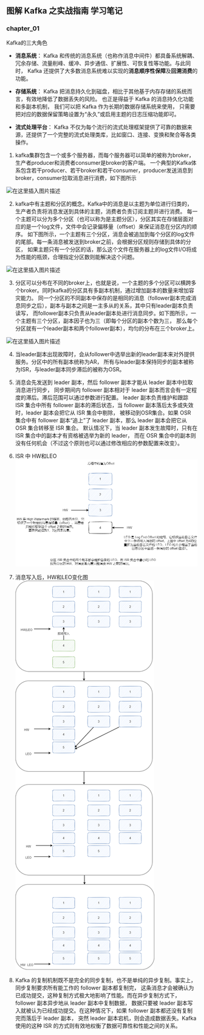 ##  图解 Kafka 之实战指南 学习笔记

### chapter_01

Kafka的三大角色

- **消息系统**： Kafka 和传统的消息系统（也称作消息中间件）都具备系统解耦、冗余存储、流量削峰、缓冲、异步通信、扩展性、可恢复性等功能。与此同时，
  Kafka 还提供了大多数消息系统难以实现的**消息顺序性保障**及**回溯消费**的功能。
  
- **存储系统**： Kafka 把消息持久化到磁盘，相比于其他基于内存存储的系统而言，有效地降低了数据丢失的风险。
  也正是得益于 Kafka 的消息持久化功能和多副本机制， 我们可以把 Kafka 作为长期的数据存储系统来使用，
  只需要把对应的数据保留策略设置为“永久”或启用主题的日志压缩功能即可。
  
- **流式处理平台**： Kafka 不仅为每个流行的流式处理框架提供了可靠的数据来源，还提供了一个完整的流式处理类库，比如窗口、连接、变换和聚合等各类操作。


1. kafka集群包含一个或多个服务器，而每个服务器可以简单的被称为broker，生产者producer和消费者consumer是broker的客户端。
   一个典型的Kafka体系包含若干producer、若干broker和若干consumer，producer发送消息到broker，consumer拉取消息进行消费，如下图所示

![在这里插入图片描述](https://img-blog.csdnimg.cn/187e1e38c0d640649bbbc97a19d6b091.png?x-oss-process=image/watermark,type_d3F5LXplbmhlaQ,shadow_50,text_Q1NETiBA5pa55ZyG5oOz5b2T5Zu-54G1,size_14,color_FFFFFF,t_70,g_se,x_16#pic_center)

2. kafka中有主题和分区的概念。Kafka中的消息是以主题为单位进行归类的，生产者负责将消息发送到具体的主题，消费者负责订阅主题并进行消费。
   每一个主题可以分为多个分区（也可以称为是主题分区），分区其实在存储层面对应的是一个log文件，文件中会记录偏移量（offset）来保证消息在分区内的顺序。
   如下图所示，一个主题有三个分区，消息会被追加到每个分区的log文件的尾部。每一条消息被发送到broker之前，会根据分区规则存储到具体的分区，
   如果主题只有一个分区的话，那么这个文件在服务器上的log文件I/O将成为性能的瓶颈，合理指定分区数则能解决这个问题。

![在这里插入图片描述](https://img-blog.csdnimg.cn/6c306798856b4e868a10c2442724f463.png?x-oss-process=image/watermark,type_d3F5LXplbmhlaQ,shadow_50,text_Q1NETiBA5pa55ZyG5oOz5b2T5Zu-54G1,size_16,color_FFFFFF,t_70,g_se,x_16#pic_center)

3. 分区可以分布在不同的broker上，也就是说，一个主题的多个分区可以横跨多个broker。同时kafka的分区具有多副本机制，通过增加副本的数量来增加容灾能力。
   同一个分区的不同副本中保存的是相同的消息（follower副本完成消息同步之后），副本与副本之间是一主多从的关系，其中只有leader副本负责读写，
   而follower副本只负责从leader副本处进行消息同步。如下图所示，一个主题有三个分区，副本因子也为三（即每个分区的副本个数为三，
   那么每个分区就有一个leader副本和两个follower副本），均匀的分布在三个broker上。

![在这里插入图片描述](https://img-blog.csdnimg.cn/5f3914ca92ff47b480b6563d5cddad73.png?x-oss-process=image/watermark,type_d3F5LXplbmhlaQ,shadow_50,text_Q1NETiBA5pa55ZyG5oOz5b2T5Zu-54G1,size_18,color_FFFFFF,t_70,g_se,x_16#pic_center)

4. 当leader副本出现故障时，会从follower中选举出新的leader副本来对外提供服务。分区中的所有副本统称为AR，
   所有与leader副本保持同步的副本被称为ISR，与leader副本同步滞后的被称为OSR。
   
5. 消息会先发送到 leader 副本，然后 follower 副本才能从 leader 副本中拉取消息进行同步，
   同步期间内 follower 副本相对于 leader 副本而言会有一定程度的滞后。滞后范围可以通过参数进行配置。
   leader 副本负责维护和跟踪 ISR 集合中所有 follower 副本的滞后状态，当 follower 副本落后太多或失效时，leader 副本会把它从 ISR 集合中剔除，
   被移动到OSR集合。如果 OSR 集合中有 follower 副本“追上”了 leader 副本，那么 leader 副本会把它从 OSR 集合转移至 ISR 集合。
   默认情况下，当 leader 副本发生故障时，只有在 ISR 集合中的副本才有资格被选举为新的 leader，
   而在 OSR 集合中的副本则没有任何机会（不过这个原则也可以通过修改相应的参数配置来改变）。
   
6. ISR 中 HW和LEO
![img.png](image/chapter_01/img.png)
   
7. 消息写入后，HW和LEO变化图
![img_1.png](image/chapter_01/img_1.png)
   
8. Kafka 的复制机制既不是完全的同步复制，也不是单纯的异步复制。事实上，同步复制要求所有能工作的 follower 副本都复制完，
   这条消息才会被确认为已成功提交，这种复制方式极大地影响了性能。而在异步复制方式下，follower 副本异步地从 leader 副本中复制数据，
   数据只要被 leader 副本写入就被认为已经成功提交。在这种情况下，如果 follower 副本都还没有复制完而落后于 leader 副本，
   突然 leader 副本宕机，则会造成数据丢失。Kafka 使用的这种 ISR 的方式则有效地权衡了数据可靠性和性能之间的关系。